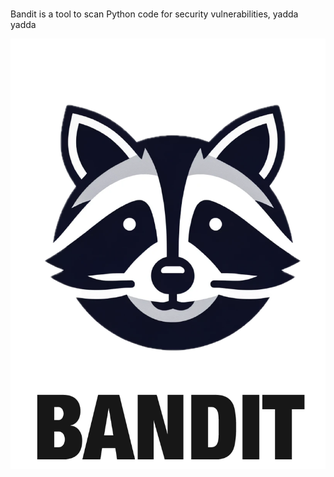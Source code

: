 
<br>

Bandit is a tool to scan Python code for security vulnerabilities, yadda yadda

![Scan results](./bandit_logo.png)